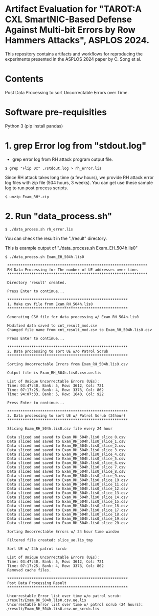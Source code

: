 # Artifact Evaluation for "TAROT:A CXL SmartNIC-Based Defense Against Multi-bit Errors by Row Hammers Attacks", ASPLOS 2024.
This repository contains artifacts and workflows for reproducing the experiments presented in the ASPLOS 2024 paper by C. Song et al.

# Contents
Post Data Processing to sort Uncorrectable Errors over Time.

# Software pre-requisities

Python 3 (pip install pandas)

# 1. grep Error log from "stdout.log"

   - grep error log from RH attack program output file.
   ```  
   $ grep "Flip 0x" ./stdout.log > rh_error.lis
   ```
  Since RH attack takes long time (a few hours), we provide RH attack error log files with zip file (504 hours, 3 weeks).
  You can get use these sample log to run post process scripts.
   ```    
   $ unzip Exam_RH*.zip
   ```  
 
# 2. Run "data_process.sh"

   ```  
   $ ./data_proess.sh rh_error.lis
   ```

  You can check the result in the "./result" directory.
  
  This is example output of "./data_process.sh Exam_EH_504h.lis0"

   ```  
   $ ./data_proess.sh Exam_EH_504h.lis0
   ```

   ```  
    ****************************************************************
    RH Data Processing for The number of UE addresses over time.
    ****************************************************************
    
    Directory 'result' created.
    
    Press Enter to continue...
    
    *******************************************************
    1. Make csv file from Exam_RH_504h.lis0
    *******************************************************
    
    Generating CSV file for data processing w/ Exam_RH_504h.lis0
    
    Modified data saved to cnt_result_mod.csv
    Changed file name from cnt_result_mod.csv to Exam_RH_504h.lis0.csv
    
    Press Enter to continue...
    
    *******************************************************
    2. Data processing to sort UE w/o Patrol Scrub
    *******************************************************
    
    Sorting Uncorrectable Errors from Exam_RH_504h.lis0.csv
    
    Output file is Exam_RH_504h.lis0.csv.ue.lis
    
    List of Unique Uncorrectable Errors (UEs):
    Time: 03:47:40, Bank: 5, Row: 3612, Col: 721
    Time: 07:17:25, Bank: 4, Row: 3373, Col: 862
    Time: 94:07:33, Bank: 5, Row: 1640, Col: 922
    
    Press Enter to continue...
    
    *******************************************************
    3. Data processing to sort UE w/ Patrol Scrub (24hour)
    *******************************************************
    
    Slicing Exam_RH_504h.lis0.csv file every 24 hour
    
    Data sliced and saved to Exam_RH_504h.lis0_slice_0.csv
    Data sliced and saved to Exam_RH_504h.lis0_slice_1.csv
    Data sliced and saved to Exam_RH_504h.lis0_slice_2.csv
    Data sliced and saved to Exam_RH_504h.lis0_slice_3.csv
    Data sliced and saved to Exam_RH_504h.lis0_slice_4.csv
    Data sliced and saved to Exam_RH_504h.lis0_slice_5.csv
    Data sliced and saved to Exam_RH_504h.lis0_slice_6.csv
    Data sliced and saved to Exam_RH_504h.lis0_slice_7.csv
    Data sliced and saved to Exam_RH_504h.lis0_slice_8.csv
    Data sliced and saved to Exam_RH_504h.lis0_slice_9.csv
    Data sliced and saved to Exam_RH_504h.lis0_slice_10.csv
    Data sliced and saved to Exam_RH_504h.lis0_slice_11.csv
    Data sliced and saved to Exam_RH_504h.lis0_slice_12.csv
    Data sliced and saved to Exam_RH_504h.lis0_slice_13.csv
    Data sliced and saved to Exam_RH_504h.lis0_slice_14.csv
    Data sliced and saved to Exam_RH_504h.lis0_slice_15.csv
    Data sliced and saved to Exam_RH_504h.lis0_slice_16.csv
    Data sliced and saved to Exam_RH_504h.lis0_slice_17.csv
    Data sliced and saved to Exam_RH_504h.lis0_slice_18.csv
    Data sliced and saved to Exam_RH_504h.lis0_slice_19.csv
    Data sliced and saved to Exam_RH_504h.lis0_slice_20.csv
    
    Sorting Uncorrectable Errors w/ 24 hour time window
    
    Filtered file created: slice_ue.lis_tmp
    
    Sort UE w/ 24h patrol scrub
    
    List of Unique Uncorrectable Errors (UEs):
    Time: 03:47:40, Bank: 5, Row: 3612, Col: 721
    Time: 07:17:25, Bank: 4, Row: 3373, Col: 862
    Removed cache files.
    
    *******************************************************
    Post Data Processing Result
    *******************************************************
    
    Uncorrestable Error list over time w/o patrol scrub: ./result/Exam_RH_504h.lis0.csv.ue.lis
    Uncorrestable Error list over time w/ patrol scrub (24 hours): ./result/Exam_RH_504h.lis0.csv.ue_scrub.lis

   ```

